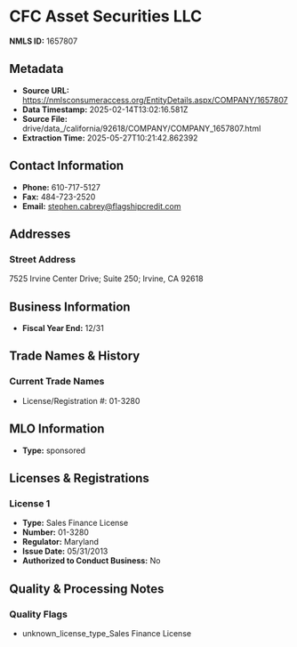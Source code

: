 # CFC Asset Securities LLC

**NMLS ID:** 1657807

## Metadata
- **Source URL:** https://nmlsconsumeraccess.org/EntityDetails.aspx/COMPANY/1657807
- **Data Timestamp:** 2025-02-14T13:02:16.581Z
- **Source File:** drive/data_/california/92618/COMPANY/COMPANY_1657807.html
- **Extraction Time:** 2025-05-27T10:21:42.862392

## Contact Information
- **Phone:** 610-717-5127
- **Fax:** 484-723-2520
- **Email:** stephen.cabrey@flagshipcredit.com

## Addresses
### Street Address
7525 Irvine Center Drive; Suite 250; Irvine, CA 92618

## Business Information
- **Fiscal Year End:** 12/31

## Trade Names & History
### Current Trade Names
- License/Registration #: 01-3280

## MLO Information
- **Type:** sponsored

## Licenses & Registrations

### License 1
- **Type:** Sales Finance License
- **Number:** 01-3280
- **Regulator:** Maryland
- **Issue Date:** 05/31/2013
- **Authorized to Conduct Business:** No

## Quality & Processing Notes
### Quality Flags
- unknown_license_type_Sales Finance License
